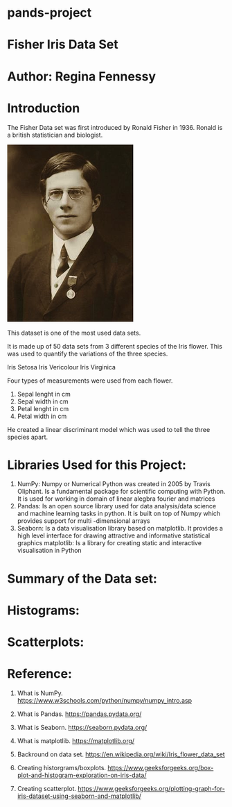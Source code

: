 # pands-project
# Fisher Iris Data Set
# Author: Regina Fennessy

# Introduction
The Fisher Data set was first introduced by Ronald Fisher in 1936. Ronald is a british statistician and biologist.

![](2022-04-29-11-57-28.png)

This dataset is one of the most used data sets.

It is made up of 50 data sets from 3 different species of the Iris flower. 
This was used to quantify the variations of the three species.

Iris Setosa
Iris Vericolour
Iris Virginica

Four types of measurements were used from each flower. 

1. Sepal lenght in cm
2. Sepal width in cm
3. Petal lenght in cm
4. Petal width in cm

He created a linear discriminant model which was used to tell the three species apart.


# Libraries Used for this Project:

1. NumPy: Numpy or Numerical Python was created in 2005 by Travis Oliphant. Is a fundamental package for scientific computing with Python. It is used for working in domain of linear alegbra fourier and matrices
2. Pandas: Is an open source library used for data analysis/data science and machine learning tasks in python. It is built on top of Numpy which provides support for multi -dimensional arrays
3. Seaborn: Is a data visualisation library based on matplotlib. It provides a high level interface for drawing attractive and informative statistical graphics
matplotlib: Is a library for creating static and interactive visualisation in Python

# Summary of the Data set:





# Histograms:




# Scatterplots:



# Reference:

1. What is NumPy. https://www.w3schools.com/python/numpy/numpy_intro.asp

2. What is Pandas. https://pandas.pydata.org/

3. What is Seaborn. https://seaborn.pydata.org/

4. What is matplotlib. https://matplotlib.org/

5. Backround on data set. https://en.wikipedia.org/wiki/Iris_flower_data_set

6. Creating historgrams/boxplots. https://www.geeksforgeeks.org/box-plot-and-histogram-exploration-on-iris-data/

7. Creating scatterplot. https://www.geeksforgeeks.org/plotting-graph-for-iris-dataset-using-seaborn-and-matplotlib/

